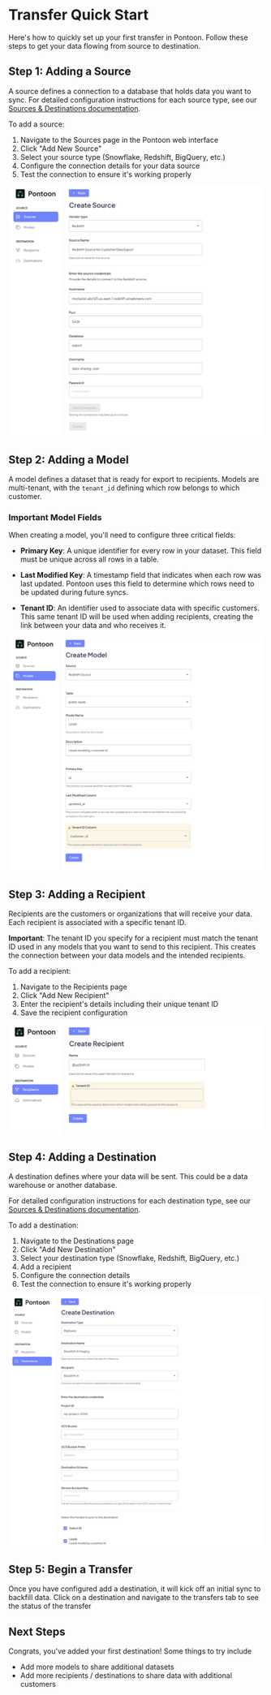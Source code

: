 # Transfer Quick Start

Here's how to quickly set up your first transfer in Pontoon. Follow these steps to get your data flowing from source to destination.

## Step 1: Adding a Source

A source defines a connection to a database that holds data you want to sync. For detailed configuration instructions for each source type, see our [Sources & Destinations documentation](../sources-destinations/overview.md).

To add a source:

1. Navigate to the Sources page in the Pontoon web interface
2. Click "Add New Source"
3. Select your source type (Snowflake, Redshift, BigQuery, etc.)
4. Configure the connection details for your data source
5. Test the connection to ensure it's working properly

![Add Source form](../assets/source-creation.png)

## Step 2: Adding a Model

A model defines a dataset that is ready for export to recipients. Models are multi-tenant, with the `tenant_id` defining which row belongs to which customer.

### Important Model Fields

When creating a model, you'll need to configure three critical fields:

- **Primary Key**: A unique identifier for every row in your dataset. This field must be unique across all rows in a table.

- **Last Modified Key**: A timestamp field that indicates when each row was last updated. Pontoon uses this field to determine which rows need to be updated during future syncs.

- **Tenant ID**: An identifier used to associate data with specific customers. This same tenant ID will be used when adding recipients, creating the link between your data and who receives it.

![Add Model form](../assets/model-creation.png)

## Step 3: Adding a Recipient

Recipients are the customers or organizations that will receive your data. Each recipient is associated with a specific tenant ID.

**Important**: The tenant ID you specify for a recipient must match the tenant ID used in any models that you want to send to this recipient. This creates the connection between your data models and the intended recipients.

To add a recipient:

1. Navigate to the Recipients page
2. Click "Add New Recipient"
3. Enter the recipient's details including their unique tenant ID
4. Save the recipient configuration

![Add Recipient form](../assets/recipient-creation.png)

## Step 4: Adding a Destination

A destination defines where your data will be sent. This could be a data warehouse or another database.

For detailed configuration instructions for each destination type, see our [Sources & Destinations documentation](../sources-destinations/overview.md).

To add a destination:

1. Navigate to the Destinations page
2. Click "Add New Destination"
3. Select your destination type (Snowflake, Redshift, BigQuery, etc.)
4. Add a recipient
5. Configure the connection details
6. Test the connection to ensure it's working properly

![Add Destination form](../assets/destination-creation.png)

## Step 5: Begin a Transfer

Once you have configured add a destination, it will kick off an initial sync to backfill data. Click on a destination and navigate to the transfers tab to see the status of the transfer

## Next Steps

Congrats, you've added your first destination! Some things to try include

- Add more models to share additional datasets
- Add more recipients / destinations to share data with additional customers
